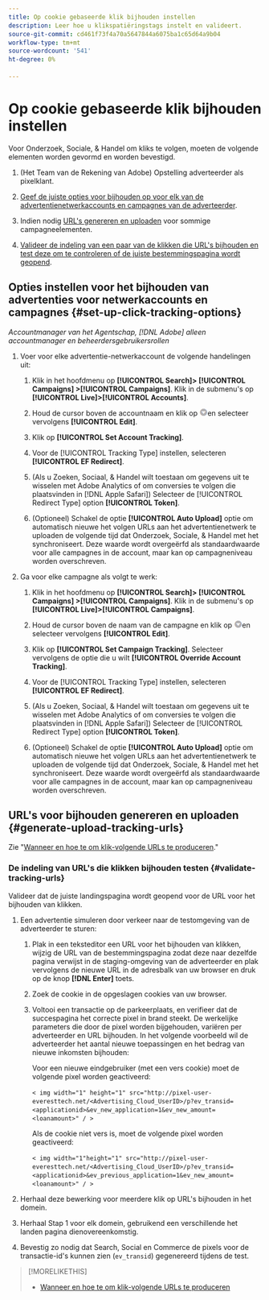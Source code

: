 ```yaml
---
title: Op cookie gebaseerde klik bijhouden instellen
description: Leer hoe u klikspatiëringstags instelt en valideert.
source-git-commit: cd461f73f4a70a5647844a6075ba1c65d64a9b04
workflow-type: tm+mt
source-wordcount: '541'
ht-degree: 0%

---
```


# Op cookie gebaseerde klik bijhouden instellen

Voor Onderzoek, Sociale, &amp; Handel om kliks te volgen, moeten de volgende elementen worden gevormd en worden bevestigd.

1. (Het Team van de Rekening van Adobe) Opstelling adverteerder als pixelklant.

1. [Geef de juiste opties voor bijhouden op voor elk van de advertentienetwerkaccounts en campagnes van de adverteerder](#set-up-click-tracking-options).

1. Indien nodig [URL&#39;s genereren en uploaden](#generate-upload-tracking-urls) voor sommige campagneelementen.

1. [Valideer de indeling van een paar van de klikken die URL&#39;s bijhouden en test deze om te controleren of de juiste bestemmingspagina wordt geopend](#validate-tracking-urls).

## Opties instellen voor het bijhouden van advertenties voor netwerkaccounts en campagnes {#set-up-click-tracking-options}

*Accountmanager van het Agentschap, [!DNL Adobe] alleen accountmanager en beheerdersgebruikersrollen*

1. Voer voor elke advertentie-netwerkaccount de volgende handelingen uit:

   1. Klik in het hoofdmenu op **[!UICONTROL Search]> [!UICONTROL Campaigns] >[!UICONTROL Campaigns]**. Klik in de submenu&#39;s op **[!UICONTROL Live]>[!UICONTROL Accounts]**.

   1. Houd de cursor boven de accountnaam en klik op ![Menupictogram](/help/search-social-commerce/assets/arrow-dropdown-menu.png "Menupictogram")en selecteer vervolgens **[!UICONTROL Edit]**.

   1. Klik op **[!UICONTROL Set Account Tracking]**.

   1. Voor de [!UICONTROL Tracking Type] instellen, selecteren **[!UICONTROL EF Redirect]**.

   1. (Als u Zoeken, Sociaal, &amp; Handel wilt toestaan om gegevens uit te wisselen met Adobe Analytics of om conversies te volgen die plaatsvinden in [!DNL Apple Safari]) Selecteer de [!UICONTROL Redirect Type] option **[!UICONTROL Token]**.

   1. (Optioneel) Schakel de optie **[!UICONTROL Auto Upload]** optie om automatisch nieuwe het volgen URLs aan het advertentienetwerk te uploaden de volgende tijd dat Onderzoek, Sociale, &amp; Handel met het synchroniseert. Deze waarde wordt overgeërfd als standaardwaarde voor alle campagnes in de account, maar kan op campagneniveau worden overschreven.

1. Ga voor elke campagne als volgt te werk:

   1. Klik in het hoofdmenu op **[!UICONTROL Search]> [!UICONTROL Campaigns] >[!UICONTROL Campaigns]**. Klik in de submenu&#39;s op **[!UICONTROL Live]>[!UICONTROL Campaigns]**.

   1. Houd de cursor boven de naam van de campagne en klik op ![Menupictogram](/help/search-social-commerce/assets/arrow-dropdown-menu.png "Menupictogram")en selecteer vervolgens **[!UICONTROL Edit]**.

   1. Klik op **[!UICONTROL Set Campaign Tracking]**. Selecteer vervolgens de optie die u wilt **[!UICONTROL Override Account Tracking]**.

   1. Voor de [!UICONTROL Tracking Type] instellen, selecteren **[!UICONTROL EF Redirect]**.

   1. (Als u Zoeken, Sociaal, &amp; Handel wilt toestaan om gegevens uit te wisselen met Adobe Analytics of om conversies te volgen die plaatsvinden in [!DNL Apple Safari]) Selecteer de [!UICONTROL Redirect Type] option **[!UICONTROL Token]**.

   1. (Optioneel) Schakel de optie **[!UICONTROL Auto Upload]** optie om automatisch nieuwe het volgen URLs aan het advertentienetwerk te uploaden de volgende tijd dat Onderzoek, Sociale, &amp; Handel met het synchroniseert. Deze waarde wordt overgeërfd als standaardwaarde voor alle campagnes in de account, maar kan op campagneniveau worden overschreven.

## URL&#39;s voor bijhouden genereren en uploaden {#generate-upload-tracking-urls}

Zie &quot;[Wanneer en hoe te om klik-volgende URLs te produceren](/help/search-social-commerce/tracking/click-tracking-ways-to-generate.md).&quot;

### De indeling van URL&#39;s die klikken bijhouden testen {#validate-tracking-urls}

Valideer dat de juiste landingspagina wordt geopend voor de URL voor het bijhouden van klikken.

1. Een advertentie simuleren door verkeer naar de testomgeving van de adverteerder te sturen:

   1. Plak in een teksteditor een URL voor het bijhouden van klikken, wijzig de URL van de bestemmingspagina zodat deze naar dezelfde pagina verwijst in de staging-omgeving van de adverteerder en plak vervolgens de nieuwe URL in de adresbalk van uw browser en druk op de knop **[!DNL Enter]** toets.

   1. Zoek de cookie in de opgeslagen cookies van uw browser.

   1. Voltooi een transactie op de parkeerplaats, en verifieer dat de succespagina het correcte pixel in brand steekt. De werkelijke parameters die door de pixel worden bijgehouden, variëren per adverteerder en URL bijhouden. In het volgende voorbeeld wil de adverteerder het aantal nieuwe toepassingen en het bedrag van nieuwe inkomsten bijhouden:

      Voor een nieuwe eindgebruiker (met een vers cookie) moet de volgende pixel worden geactiveerd:

      `< img width="1" height="1" src="http://pixel-user-everesttech.net/<Advertising_Cloud_UserID>/p?ev_transid=<applicationid>&ev_new_application=1&ev_new_amount=<loanamount>" / >`

      Als de cookie niet vers is, moet de volgende pixel worden geactiveerd:

      `< img width="1"height="1" src="http://pixel-user-everesttech.net/<Advertising_Cloud_UserID>/p?ev_transid=<applicationid>&ev_previous_application=1&ev_new_amount=<loanamount>" / >`


1. Herhaal deze bewerking voor meerdere klik op URL&#39;s bijhouden in het domein.

1. Herhaal Stap 1 voor elk domein, gebruikend een verschillende het landen pagina dienovereenkomstig.

1. Bevestig zo nodig dat Search, Social en Commerce de pixels voor de transactie-id&#39;s kunnen zien (`ev_transid`) gegenereerd tijdens de test.

>[!MORELIKETHIS]
>
>* [Wanneer en hoe te om klik-volgende URLs te produceren](/help/search-social-commerce/tracking/click-tracking-ways-to-generate.md)

